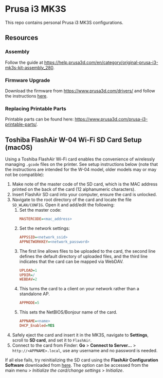 # Prusa i3 MK3S

This repo contains personal Prusa i3 MK3S configurations.

## Resources

### Assembly

Follow the guide at https://help.prusa3d.com/en/category/original-prusa-i3-mk3s-kit-assembly_280.

### Firmware Upgrade

Download the firmware from https://www.prusa3d.com/drivers/ and follow the instructions [here](https://help.prusa3d.com/en/guide/upgrading-the-firmware-v1-6_24720).

### Replacing Printable Parts

Printable parts can be found here: https://www.prusa3d.com/prusa-i3-printable-parts/.

## Toshiba FlashAir W-04 Wi-Fi SD Card Setup (macOS)

Using a Toshiba FlashAir Wi-Fi card enables the convenience of wirelessly managing `.gcode` files on the printer. See setup instructions below (note that the instructions are intended for the W-04 model, older models may or may not be compatible):

1. Make note of the master code of the SD card, which is the MAC address printed on the back of the card (12 alphanumeric characters).
2. Insert FlashAir SD card into your computer, ensure the card is unlocked.
3. Navigate to the root directory of the card and locate the file `SD_WLAN/CONFIG`. Open it and add/edit the following:
    1. Set the master code:
        ```ini
        MASTERCODE=<mac_address>
        ```
    2. Set the network settings:
       ```ini
       APPSSID=<network_ssid>
       APPNETWORKKEY=<network_password>
       ```
    3. The first line allows files to be uploaded to the card, the second line defines the default directory of uploaded files, and the third line indicates that the card can be mapped via WebDAV.
        ```ini
        UPLOAD=1
        UPDIR=/
        WEBDAV=2
        ```
    4. This turns the card to a client on your network rather than a standalone AP.
       ```ini
       APPMODE=5
       ```
    5. This sets the NetBIOS/Bonjour name of the card.
       ```ini
       APPNAME=<name>
       DHCP_Enabled=YES
       ```
4. Safely eject the card and insert it in the MK3S, navigate to **Settings**, scroll to **SD card**, and set it to `FlashAir`.
5. Connect to the card from Finder: **Go** > **Connect to Server...** > `http://<APPNAME>.local`, use any username and no password is needed.

If all else fails, try reinitializing the SD card using the **FlashAir Configuration Software** downloaded from [here](http://www.toshiba-personalstorage.net/ww/support/download/flashair/w04/config.htm). The option can be accessed from the main menu > *Initialize the card/change settings* > *Initialize*.
